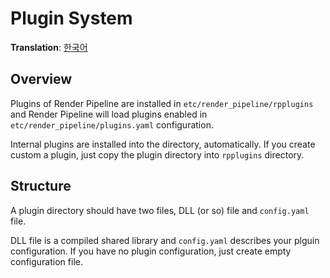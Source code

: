 # Plugin System
**Translation**: [한국어](ko_kr/plugin_system.md)

## Overview
Plugins of Render Pipeline are installed in `etc/render_pipeline/rpplugins` and
Render Pipeline will load plugins enabled in `etc/render_pipeline/plugins.yaml` configuration.

Internal plugins are installed into the directory, automatically.
If you create custom a plugin, just copy the plugin directory into `rpplugins` directory.



## Structure
A plugin directory should have two files, DLL (or so) file and `config.yaml` file.

DLL file is a compiled shared library and `config.yaml` describes your plguin configuration.
If you have no plugin configuration, just create empty configuration file.
